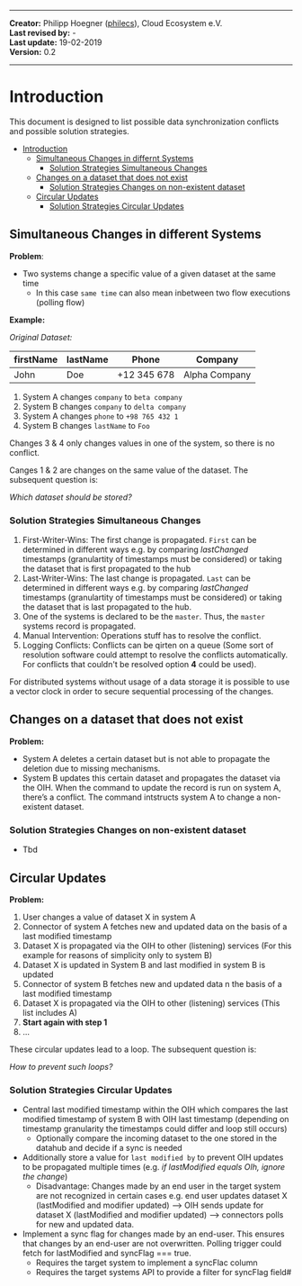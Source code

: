 
---

**Creator:** Philipp Hoegner ([philecs](https://github.com/philecs)), Cloud Ecosystem e.V. <br>
**Last revised by:** -  <br>
**Last update:** 19-02-2019<br>
**Version:** 0.2<br>

---

# Introduction

This document is designed to list possible data synchronization conflicts and possible solution strategies.

- [Introduction](#introduction)
  - [Simultaneous Changes in differnt Systems](#simultaneous-changes-in-differnt-systems)
    - [Solution Strategies Simultaneous Changes](#solution-strategies-simultaneous-changes)
  - [Changes on a dataset that does not exist](#changes-on-a-dataset-that-does-not-exist)
    - [Solution Strategies Changes on non-existent dataset](#solution-strategies-changes-on-non-existent-dataset)
  - [Circular Updates](#circular-updates)
    - [Solution Strategies Circular Updates](#solution-strategies-circular-updates)

## Simultaneous Changes in different Systems

**Problem**:

- Two systems change a specific value of a given dataset at the same time
  - In this case `same time` can also mean inbetween two flow executions (polling flow)

**Example:**

_Original Dataset:_

|firstName|lastName|Phone|Company|
|---|---|---|---|
|John|Doe|+12 345 678|Alpha Company|

1. System A changes `company` to `beta company`
2. System B changes `company` to `delta company`
3. System A changes `phone` to `+98 765 432 1`
4. System B changes `lastName` to `Foo`

Changes 3 & 4 only changes values in one of the system, so there is no conflict.

Canges 1 & 2 are changes on the same value of the dataset. The subsequent question is:

_Which dataset should be stored?_

### Solution Strategies Simultaneous Changes

1. First-Writer-Wins: The first change is propagated. `First` can be determined in different ways e.g. by comparing _lastChanged_ timestamps (granulartity of timestamps must be considered) or taking the dataset that is first propagated to the hub
2. Last-Writer-Wins: The last change is propagated. `Last` can be determined in different ways e.g. by comparing _lastChanged_ timestamps (granulartity of timestamps must be considered)  or taking the dataset that is last propagated to the hub.
3. One of the systems is declared to be the `master`. Thus, the `master` systems record is propagated.
4. Manual Intervention: Operations stuff has to resolve the conflict.
5. Logging Conflicts: Conflicts can be qirten on a queue (Some sort of resolution software could attempt to resolve the conflicts automatically. For conflicts that couldn't be resolved option **4** could be used).

For distributed systems without usage of a data storage it is possible to use a vector clock in order to secure sequential processing of the changes.

## Changes on a dataset that does not exist

**Problem:**

- System A deletes a certain dataset but is not able to propagate the deletion due to missing mechanisms.
- System B updates this certain dataset and propagates the dataset via the OIH. When the command to update the record is run on system A, there’s a conflict. The command intstructs system A to change a non-existent dataset.

### Solution Strategies Changes on non-existent dataset

- Tbd

## Circular Updates

**Problem:**

1. User changes a value of dataset X in system A
2. Connector of system A fetches new and updated data on the basis of a last modified timestamp
3. Dataset X is propagated via the OIH to other (listening) services (For this example for reasons of simplicity only to system B)
4. Dataset X is updated in System B and last modified in system B is updated
5. Connector of system B fetches new and updated data n the basis of a last modified timestamp
6. Dataset X is propagated via the OIH to other (listening) services (This list includes A)
7. **Start again with step 1**
8. ...

These circular updates lead to a loop. The subsequent question is:

_How to prevent such loops?_

### Solution Strategies Circular Updates

- Central last modified timestamp within the OIH which compares the last modified timestamp of system B with OIH last timestamp (depending on timestamp granularity the timestamps could differ and loop still occurs)
  - Optionally compare the incoming dataset to the one stored in the datahub and decide if a sync is needed
- Additionally store a value for `last modified by` to prevent OIH updates to be propagated multiple times (e.g. _if lastModified equals OIh, ignore the change_)
  - Disadvantage: Changes made by an end user in the target system are not recognized in certain cases e.g. end user updates dataset X (lastModified and modifier updated) --> OIH sends update for dataset X (lastModified and modifier updated) --> connectors polls for new and updated data.
- Implement a sync flag for changes made by an end-user. This ensures that changes by an end-user are not overwritten. Polling trigger could fetch for lastModified and syncFlag === true.
  - Requires the target system to implement a syncFlac column
  - Requires the target systems API to provide a filter for syncFlag field#
